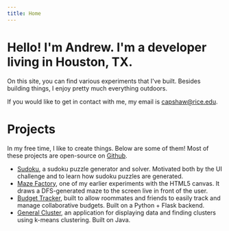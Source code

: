 ```yaml
---
title: Home
---
```


# Hello! I'm Andrew. I'm a developer living in Houston, TX.

On this site, you can find various experiments that I've built. Besides building things, I enjoy pretty much everything outdoors.

<!-- Random fact: my favorite type of plant are [succulents](https://en.wikipedia.org/wiki/Succulent_plant). -->

If you would like to get in contact with me, my email is [capshaw@rice.edu](mailto:capshaw@rice.edu).

<!-- Ugly. Too bad there's not a better way to do this. -->
<div class="break"> </div>

# Projects

In my free time, I like to create things. Below are some of them! Most of these projects are open-source on [Github](https://github.com/capshaw).

+ [Sudoku](/sudoku), a sudoku puzzle generator and solver. Motivated both by the UI challenge and to learn how sudoku puzzles are generated.
+ [Maze Factory](/maze-factory), one of my earlier experiments with the HTML5 canvas. It draws a DFS-generated maze to the screen live in front of the user.
+ [Budget Tracker](https://github.com/capshaw/budget-tracker), built to allow roommates and friends to easily track and manage collaborative budgets. Built on a Python + Flask backend.
+ [General Cluster](https://github.com/capshaw/GeneralCluster), an application for displaying data and finding clusters using k-means clustering. Built on Java.